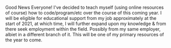 Good News Everyone!
I've decided to teach myself (using online resources of course) how to code/program/etc over the course of this coming year.
I will be eligible for educational support from my job approximately at the start of 2021, at which time, I will further expand upon my knowledge & from there seek employment within the field.
Possibly from my same employer, albiet in a different branch of it.
This will be one of my primary resources of the year to come.
